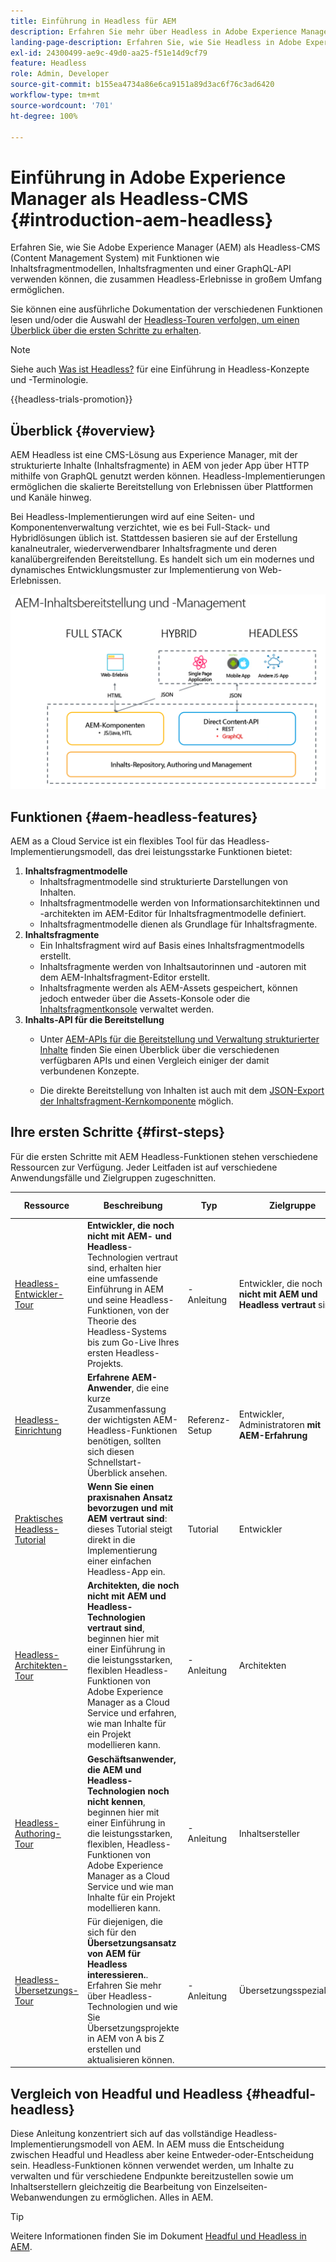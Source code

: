 ```yaml
---
title: Einführung in Headless für AEM
description: Erfahren Sie mehr über Headless in Adobe Experience Manager (AEM) durch eine Mischung aus umfangreicher Dokumentation und Headless-Videos. Erfahren Sie, wie Sie Funktionen wie Inhaltsfragmentmodelle, Inhaltsfragmente und eine GraphQL-API verwenden können, um Headless-Erlebnisse zu unterstützen.
landing-page-description: Erfahren Sie, wie Sie Headless in Adobe Experience Manager as a Cloud Service verwenden und verwalten können.
exl-id: 24300499-ae9c-49d0-aa25-f51e14d9cf79
feature: Headless
role: Admin, Developer
source-git-commit: b155ea4734a86e6ca9151a89d3ac6f76c3ad6420
workflow-type: tm+mt
source-wordcount: '701'
ht-degree: 100%

---
```



# Einführung in Adobe Experience Manager als Headless-CMS {#introduction-aem-headless}

Erfahren Sie, wie Sie Adobe Experience Manager (AEM) als Headless-CMS (Content Management System) mit Funktionen wie Inhaltsfragmentmodellen, Inhaltsfragmenten und einer GraphQL-API verwenden können, die zusammen Headless-Erlebnisse in großem Umfang ermöglichen.

Sie können eine ausführliche Dokumentation der verschiedenen Funktionen lesen und/oder die Auswahl der [Headless-Touren verfolgen, um einen Überblick über die ersten Schritte zu erhalten](#first-steps).

>[!NOTE]
>
>Siehe auch [Was ist Headless?](/help/headless/what-is-headless.md) für eine Einführung in Headless-Konzepte und -Terminologie.

{{headless-trials-promotion}}

## Überblick {#overview}

AEM Headless ist eine CMS-Lösung aus Experience Manager, mit der strukturierte Inhalte (Inhaltsfragmente) in AEM von jeder App über HTTP mithilfe von GraphQL genutzt werden können. Headless-Implementierungen ermöglichen die skalierte Bereitstellung von Erlebnissen über Plattformen und Kanäle hinweg.

Bei Headless-Implementierungen wird auf eine Seiten- und Komponentenverwaltung verzichtet, wie es bei Full-Stack- und Hybridlösungen üblich ist. Stattdessen basieren sie auf der Erstellung kanalneutraler, wiederverwendbarer Inhaltsfragmente und deren kanalübergreifenden Bereitstellung. Es handelt sich um ein modernes und dynamisches Entwicklungsmuster zur Implementierung von Web-Erlebnissen.

![AEM-Implementierungsmodelle](assets/aem-implementation-models.png)

## Funktionen {#aem-headless-features}

AEM as a Cloud Service ist ein flexibles Tool für das Headless-Implementierungsmodell, das drei leistungsstarke Funktionen bietet:

1. **Inhaltsfragmentmodelle**
   * Inhaltsfragmentmodelle sind strukturierte Darstellungen von Inhalten.
   * Inhaltsfragmentmodelle werden von Informationsarchitektinnen und -architekten im AEM-Editor für Inhaltsfragmentmodelle definiert.
   * Inhaltsfragmentmodelle dienen als Grundlage für Inhaltsfragmente.
1. **Inhaltsfragmente**
   * Ein Inhaltsfragment wird auf Basis eines Inhaltsfragmentmodells erstellt.
   * Inhaltsfragmente werden von Inhaltsautorinnen und -autoren mit dem AEM-Inhaltsfragment-Editor erstellt.
   * Inhaltsfragmente werden als AEM-Assets gespeichert, können jedoch entweder über die Assets-Konsole oder die [Inhaltsfragmentkonsole](/help/sites-cloud/administering/content-fragments/overview.md#content-fragments-console) verwaltet werden.
1. **Inhalts-API für die Bereitstellung**
   * Unter [AEM-APIs für die Bereitstellung und Verwaltung strukturierter Inhalte](/help/headless/apis-headless-and-content-fragments.md) finden Sie einen Überblick über die verschiedenen verfügbaren APIs und einen Vergleich einiger der damit verbundenen Konzepte.

   * Die direkte Bereitstellung von Inhalten ist auch mit dem [JSON-Export der Inhaltsfragment-Kernkomponente](https://experienceleague.adobe.com/docs/experience-manager-core-components/using/components/content-fragment-component.html?lang=de) möglich.

## Ihre ersten Schritte {#first-steps}

Für die ersten Schritte mit AEM Headless-Funktionen stehen verschiedene Ressourcen zur Verfügung. Jeder Leitfaden ist auf verschiedene Anwendungsfälle und Zielgruppen zugeschnitten.

| Ressource | Beschreibung | Typ | Zielgruppe | Schätzung Zeit |
|---|---|---|---|---|
| [Headless-Entwickler-Tour](/help/journey-headless/developer/overview.md) | **Entwickler, die noch nicht mit AEM- und Headless**-Technologien vertraut sind, erhalten hier eine umfassende Einführung in AEM und seine Headless-Funktionen, von der Theorie des Headless-Systems bis zum Go-Live Ihres ersten Headless-Projekts. | -Anleitung | Entwickler, die noch **nicht mit AEM und Headless vertraut** sind | 1 Stunde |
| [Headless-Einrichtung](/help/headless/setup/introduction.md) | **Erfahrene AEM-Anwender**, die eine kurze Zusammenfassung der wichtigsten AEM-Headless-Funktionen benötigen, sollten sich diesen Schnellstart-Überblick ansehen. | Referenz-Setup | Entwickler, Administratoren **mit AEM-Erfahrung** | 20 Minuten |
| [Praktisches Headless-Tutorial](https://experienceleague.adobe.com/docs/experience-manager-learn/getting-started-with-aem-headless/graphql/multi-step/overview.html?lang=de) | **Wenn Sie einen praxisnahen Ansatz bevorzugen und mit AEM vertraut sind**: dieses Tutorial steigt direkt in die Implementierung einer einfachen Headless-App ein. | Tutorial | Entwickler | 2 Stunden |
| [Headless-Architekten-Tour](/help/journey-headless/architect/overview.md) | **Architekten, die noch nicht mit AEM und Headless-Technologien vertraut sind**, beginnen hier mit einer Einführung in die leistungsstarken, flexiblen Headless-Funktionen von Adobe Experience Manager as a Cloud Service und erfahren, wie man Inhalte für ein Projekt modellieren kann. | -Anleitung | Architekten | 1 Stunde |
| [Headless-Authoring-Tour](/help/journey-headless/author/overview.md) | **Geschäftsanwender, die AEM und Headless-Technologien noch nicht kennen**, beginnen hier mit einer Einführung in die leistungsstarken, flexiblen, Headless-Funktionen von Adobe Experience Manager as a Cloud Service und wie man Inhalte für ein Projekt modellieren kann. | -Anleitung | Inhaltsersteller | 1 Stunde |
| [Headless-Übersetzungs-Tour](/help/journey-headless/translation/overview.md) | Für diejenigen, die sich für den **Übersetzungsansatz von AEM für Headless interessieren.**. Erfahren Sie mehr über Headless-Technologien und wie Sie Übersetzungsprojekte in AEM von A bis Z erstellen und aktualisieren können. | -Anleitung | Übersetzungsspezialisten | 1 Stunde |

## Vergleich von Headful und Headless {#headful-headless}

Diese Anleitung konzentriert sich auf das vollständige Headless-Implementierungsmodell von AEM. In AEM muss die Entscheidung zwischen Headful und Headless aber keine Entweder-oder-Entscheidung sein. Headless-Funktionen können verwendet werden, um Inhalte zu verwalten und für verschiedene Endpunkte bereitzustellen sowie um Inhaltserstellern gleichzeitig die Bearbeitung von Einzelseiten-Webanwendungen zu ermöglichen. Alles in AEM.

>[!TIP]
>
>Weitere Informationen finden Sie im Dokument [Headful und Headless in AEM](/help/implementing/developing/headful-headless.md).